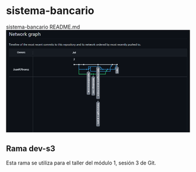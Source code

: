 # sistema-bancario
sistema-bancario README.md
![Imagen](banco.PNG)
## Rama dev-s3
Esta rama se utiliza para el taller del módulo 1, sesión 3 de Git.
